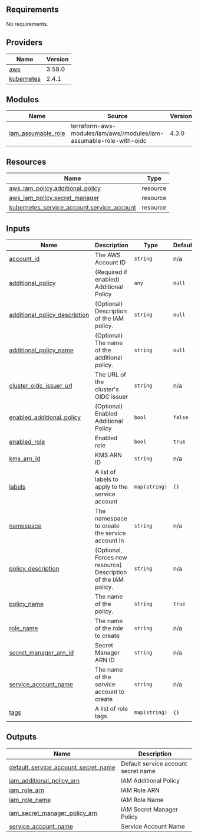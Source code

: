 ## Requirements

No requirements.

## Providers

| Name | Version |
|------|---------|
| <a name="provider_aws"></a> [aws](#provider\_aws) | 3.58.0 |
| <a name="provider_kubernetes"></a> [kubernetes](#provider\_kubernetes) | 2.4.1 |

## Modules

| Name | Source | Version |
|------|--------|---------|
| <a name="module_iam_assumable_role"></a> [iam\_assumable\_role](#module\_iam\_assumable\_role) | terraform-aws-modules/iam/aws//modules/iam-assumable-role-with-oidc | 4.3.0 |

## Resources

| Name | Type |
|------|------|
| [aws_iam_policy.additional_policy](https://registry.terraform.io/providers/hashicorp/aws/latest/docs/resources/iam_policy) | resource |
| [aws_iam_policy.secret_manager](https://registry.terraform.io/providers/hashicorp/aws/latest/docs/resources/iam_policy) | resource |
| [kubernetes_service_account.service_account](https://registry.terraform.io/providers/hashicorp/kubernetes/latest/docs/resources/service_account) | resource |

## Inputs

| Name | Description | Type | Default | Required |
|------|-------------|------|---------|:--------:|
| <a name="input_account_id"></a> [account\_id](#input\_account\_id) | The AWS Account ID | `string` | n/a | yes |
| <a name="input_additional_policy"></a> [additional\_policy](#input\_additional\_policy) | (Required if enabled) Additional Policy | `any` | `null` | no |
| <a name="input_additional_policy_description"></a> [additional\_policy\_description](#input\_additional\_policy\_description) | (Optional) Description of the IAM policy. | `string` | `null` | no |
| <a name="input_additional_policy_name"></a> [additional\_policy\_name](#input\_additional\_policy\_name) | (Optional) The name of the additional policy. | `string` | `null` | no |
| <a name="input_cluster_oidc_issuer_url"></a> [cluster\_oidc\_issuer\_url](#input\_cluster\_oidc\_issuer\_url) | The URL of the cluster's OIDC issuer | `string` | n/a | yes |
| <a name="input_enabled_additional_policy"></a> [enabled\_additional\_policy](#input\_enabled\_additional\_policy) | (Optional) Enabled Additional Policy | `bool` | `false` | no |
| <a name="input_enabled_role"></a> [enabled\_role](#input\_enabled\_role) | Enabled role | `bool` | `true` | no |
| <a name="input_kms_arn_id"></a> [kms\_arn\_id](#input\_kms\_arn\_id) | KMS ARN ID | `string` | n/a | yes |
| <a name="input_labels"></a> [labels](#input\_labels) | A list of labels to apply to the service account | `map(string)` | `{}` | no |
| <a name="input_namespace"></a> [namespace](#input\_namespace) | The namespace to create the service account in | `string` | n/a | yes |
| <a name="input_policy_description"></a> [policy\_description](#input\_policy\_description) | (Optional, Forces new resource) Description of the IAM policy. | `string` | n/a | yes |
| <a name="input_policy_name"></a> [policy\_name](#input\_policy\_name) | The name of the policy. | `string` | `true` | no |
| <a name="input_role_name"></a> [role\_name](#input\_role\_name) | The name of the role to create | `string` | n/a | yes |
| <a name="input_secret_manager_arn_id"></a> [secret\_manager\_arn\_id](#input\_secret\_manager\_arn\_id) | Secret Manager ARN ID | `string` | n/a | yes |
| <a name="input_service_account_name"></a> [service\_account\_name](#input\_service\_account\_name) | The name of the service account to create | `string` | n/a | yes |
| <a name="input_tags"></a> [tags](#input\_tags) | A list of role tags | `map(string)` | `{}` | no |

## Outputs

| Name | Description |
|------|-------------|
| <a name="output_default_service_account_secret_name"></a> [default\_service\_account\_secret\_name](#output\_default\_service\_account\_secret\_name) | Default service account secret name |
| <a name="output_iam_additional_policy_arn"></a> [iam\_additional\_policy\_arn](#output\_iam\_additional\_policy\_arn) | IAM Additional Policy |
| <a name="output_iam_role_arn"></a> [iam\_role\_arn](#output\_iam\_role\_arn) | IAM Role ARN |
| <a name="output_iam_role_name"></a> [iam\_role\_name](#output\_iam\_role\_name) | IAM Role Name |
| <a name="output_iam_secret_manager_policy_arn"></a> [iam\_secret\_manager\_policy\_arn](#output\_iam\_secret\_manager\_policy\_arn) | IAM Secret Manager Policy |
| <a name="output_service_account_name"></a> [service\_account\_name](#output\_service\_account\_name) | Service Account Name |
